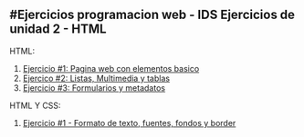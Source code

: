 #Ejercicios programacion web - IDS
Ejercicios de unidad 2 - HTML
---
HTML:

1. [Ejercicio #1: Pagina web con elementos basico](/01_Trabajo_HTML/index.html)
2. [Ejercico #2: Listas, Multimedia y tablas](/02_Trabajo_HTML/index.html)
3. [Ejercicio #3: Formularios y metadatos](/03_Trabajo_HTML/index.html)

HTML Y CSS:

1. [Ejercicio #1 - Formato de texto, fuentes, fondos y border](/04_Trabajo_HTML/index.html)
   
   
